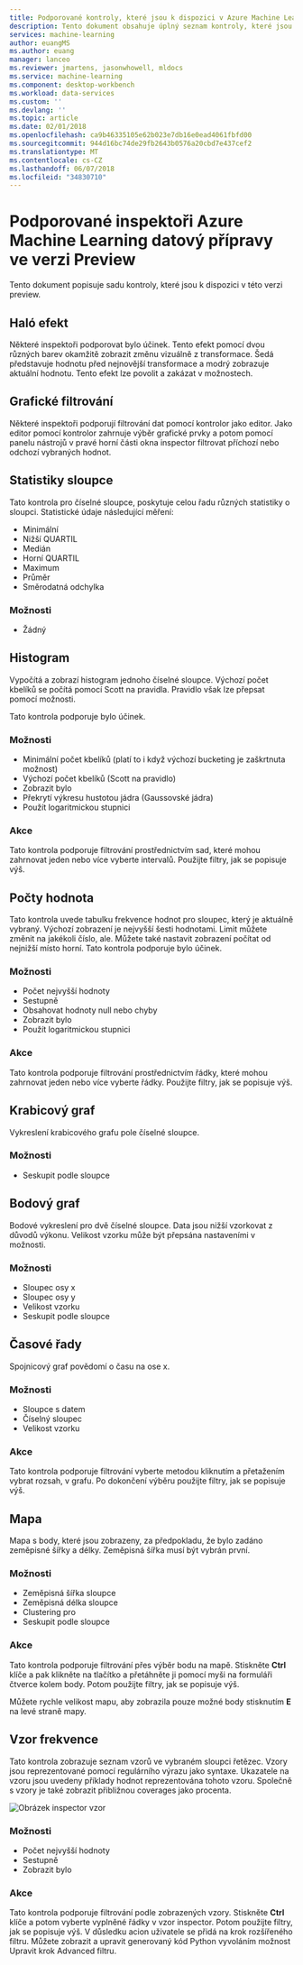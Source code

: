 ```yaml
---
title: Podporované kontroly, které jsou k dispozici v Azure Machine Learning Data přípravy | Microsoft Docs
description: Tento dokument obsahuje úplný seznam kontroly, které jsou k dispozici pro přípravu Azure Machine Learning dat.
services: machine-learning
author: euangMS
ms.author: euang
manager: lanceo
ms.reviewer: jmartens, jasonwhowell, mldocs
ms.service: machine-learning
ms.component: desktop-workbench
ms.workload: data-services
ms.custom: ''
ms.devlang: ''
ms.topic: article
ms.date: 02/01/2018
ms.openlocfilehash: ca9b46335105e62b023e7db16e0ead4061fbfd00
ms.sourcegitcommit: 944d16bc74de29fb2643b0576a20cbd7e437cef2
ms.translationtype: MT
ms.contentlocale: cs-CZ
ms.lasthandoff: 06/07/2018
ms.locfileid: "34830710"
---
```

# <a name="supported-inspectors-for-the-azure-machine-learning-data-preparation-preview"></a>Podporované inspektoři Azure Machine Learning datový přípravy ve verzi Preview
Tento dokument popisuje sadu kontroly, které jsou k dispozici v této verzi preview.

## <a name="the-halo-effect"></a>Haló efekt 
Některé inspektoři podporovat bylo účinek. Tento efekt pomocí dvou různých barev okamžitě zobrazit změnu vizuálně z transformace. Šedá představuje hodnotu před nejnovější transformace a modrý zobrazuje aktuální hodnotu. Tento efekt lze povolit a zakázat v možnostech.

## <a name="graphical-filtering"></a>Grafické filtrování 
Některé inspektoři podporují filtrování dat pomocí kontrolor jako editor. Jako editor pomocí kontrolor zahrnuje výběr grafické prvky a potom pomocí panelu nástrojů v pravé horní části okna inspector filtrovat příchozí nebo odchozí vybraných hodnot. 

## <a name="column-statistics"></a>Statistiky sloupce
Tato kontrola pro číselné sloupce, poskytuje celou řadu různých statistiky o sloupci. Statistické údaje následující měření: 
- Minimální
- Nižší QUARTIL
- Medián
- Horní QUARTIL
- Maximum
- Průměr
- Směrodatná odchylka


### <a name="options"></a>Možnosti 
- Žádný

## <a name="histogram"></a>Histogram 
Vypočítá a zobrazí histogram jednoho číselné sloupce. Výchozí počet kbelíků se počítá pomocí Scott na pravidla. Pravidlo však lze přepsat pomocí možnosti.

Tato kontrola podporuje bylo účinek.


### <a name="options"></a>Možnosti
- Minimální počet kbelíků (platí to i když výchozí bucketing je zaškrtnuta možnost)
- Výchozí počet kbelíků (Scott na pravidlo) 
- Zobrazit bylo
- Překrytí výkresu hustotou jádra (Gaussovské jádra) 
- Použít logaritmickou stupnici


### <a name="actions"></a>Akce
Tato kontrola podporuje filtrování prostřednictvím sad, které mohou zahrnovat jeden nebo více vyberte intervalů. Použijte filtry, jak se popisuje výš.

## <a name="value-counts"></a>Počty hodnota
Tato kontrola uvede tabulku frekvence hodnot pro sloupec, který je aktuálně vybraný. Výchozí zobrazení je nejvyšší šesti hodnotami. Limit můžete změnit na jakékoli číslo, ale. Můžete také nastavit zobrazení počítat od nejnižší místo horní. Tato kontrola podporuje bylo účinek.

### <a name="options"></a>Možnosti 
- Počet nejvyšší hodnoty
- Sestupně
- Obsahovat hodnoty null nebo chyby
- Zobrazit bylo
- Použít logaritmickou stupnici


### <a name="actions"></a>Akce 
Tato kontrola podporuje filtrování prostřednictvím řádky, které mohou zahrnovat jeden nebo více vyberte řádky. Použijte filtry, jak se popisuje výš.

## <a name="box-plot"></a>Krabicový graf 
Vykreslení krabicového grafu pole číselné sloupce.

### <a name="options"></a>Možnosti 
- Seskupit podle sloupce

## <a name="scatter-plot"></a>Bodový graf
Bodové vykreslení pro dvě číselné sloupce. Data jsou nižší vzorkovat z důvodů výkonu. Velikost vzorku může být přepsána nastaveními v možnosti.

### <a name="options"></a>Možnosti  
- Sloupec osy x
- Sloupec osy y
- Velikost vzorku
- Seskupit podle sloupce


## <a name="time-series"></a>Časové řady
Spojnicový graf povědomí o času na ose x.

### <a name="options"></a>Možnosti
- Sloupce s datem
- Číselný sloupec
- Velikost vzorku


### <a name="actions"></a>Akce
Tato kontrola podporuje filtrování vyberte metodou kliknutím a přetažením vybrat rozsah, v grafu. Po dokončení výběru použijte filtry, jak se popisuje výš.


## <a name="map"></a>Mapa 
Mapa s body, které jsou zobrazeny, za předpokladu, že bylo zadáno zeměpisné šířky a délky. Zeměpisná šířka musí být vybrán první.

### <a name="options"></a>Možnosti
- Zeměpisná šířka sloupce
- Zeměpisná délka sloupce
- Clustering pro
- Seskupit podle sloupce


### <a name="actions"></a>Akce
Tato kontrola podporuje filtrování přes výběr bodu na mapě. Stiskněte **Ctrl** klíče a pak klikněte na tlačítko a přetáhněte ji pomocí myši na formuláři čtverce kolem body. Potom použijte filtry, jak se popisuje výš.

Můžete rychle velikost mapu, aby zobrazila pouze možné body stisknutím **E** na levé straně mapy.


## <a name="pattern-frequency"></a>Vzor frekvence 

Tato kontrola zobrazuje seznam vzorů ve vybraném sloupci řetězec. Vzory jsou reprezentované pomocí regulárního výrazu jako syntaxe. Ukazatele na vzoru jsou uvedeny příklady hodnot reprezentována tohoto vzoru. Společně s vzory je také zobrazit přibližnou coverages jako procenta.

![Obrázek inspector vzor](media/data-prep-appendix4-supported-inspectors/PatternInspectorProductNumber.png)

### <a name="options"></a>Možnosti
- Počet nejvyšší hodnoty
- Sestupně
- Zobrazit bylo

### <a name="actions"></a>Akce
Tato kontrola podporuje filtrování podle zobrazených vzory. Stiskněte **Ctrl** klíče a potom vyberte vyplněné řádky v vzor inspector. Potom použijte filtry, jak se popisuje výš. V důsledku acion uživatele se přidá na krok rozšířeného filtru. Můžete zobrazit a upravit generovaný kód Python vyvoláním možnost Upravit krok Advanced filtru.
